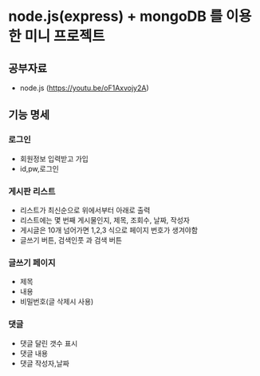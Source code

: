 # node.js(express) + mongoDB 를 이용한 미니 프로젝트

## 공부자료
- node.js (https://youtu.be/oF1Axvojy2A)

## 기능 명세

### 로그인
- 회원정보 입력받고 가입
- id,pw,로그인

### 게시판 리스트
- 리스트가 최신순으로 위에서부터 아래로 출력
- 리스트에는 몇 번째 게시물인지, 제목, 조회수, 날짜, 작성자
- 게시글은 10개 넘어가면 1,2,3 식으로 페이지 번호가 생겨야함
- 글쓰기 버튼, 검색인풋 과 검색 버튼

### 글쓰기 페이지
- 제목
- 내용
- 비밀번호(글 삭제시 사용)

### 댓글
- 댓글 달린 갯수 표시
- 댓글 내용
- 댓글 작성자,날짜
